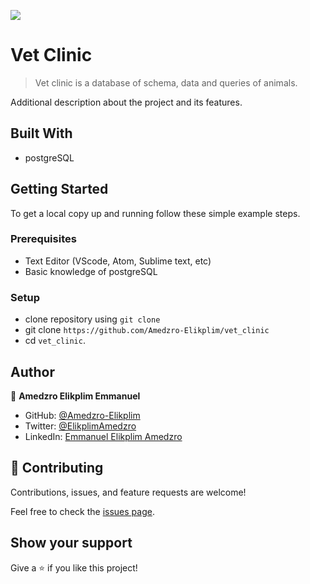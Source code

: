 ![](https://img.shields.io/badge/Microverse-blueviolet)

# Vet Clinic

> Vet clinic is a database of schema, data and queries of animals.

Additional description about the project and its features.
## Built With
- postgreSQL

## Getting Started

To get a local copy up and running follow these simple example steps.

### Prerequisites

- Text Editor (VScode, Atom, Sublime text, etc)
- Basic knowledge of postgreSQL

### Setup

- clone repository using `git clone`
- git clone `https://github.com/Amedzro-Elikplim/vet_clinic`
- cd `vet_clinic`.


## Author
👤 **Amedzro Elikplim Emmanuel**

- GitHub: [@Amedzro-Elikplim](https://github.com/Amedzro-Elikplim)
- Twitter: [@ElikplimAmedzro](https://twitter.com/Amedzro-Elikplim)
- LinkedIn: [Emmanuel Elikplim Amedzro](https://www.linkedin.com/in/emmanuel-elikplim-amedzro-187590125/)

## 🤝 Contributing

Contributions, issues, and feature requests are welcome!

Feel free to check the [issues page](../../issues/).

## Show your support

Give a ⭐️ if you like this project!
